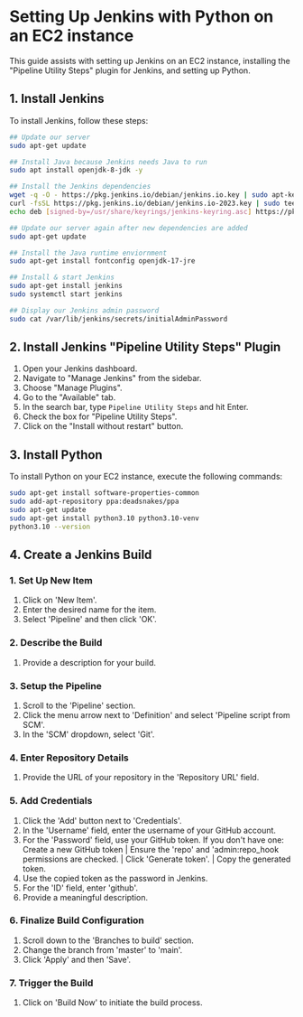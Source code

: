 # Setting Up Jenkins with Python on an EC2 instance

This guide assists with setting up Jenkins on an EC2 instance, installing the "Pipeline Utility Steps" plugin for Jenkins, and setting up Python.

## 1. Install Jenkins

To install Jenkins, follow these steps:

```bash
## Update our server
sudo apt-get update

## Install Java because Jenkins needs Java to run
sudo apt install openjdk-8-jdk -y

## Install the Jenkins dependencies
wget -q -O - https://pkg.jenkins.io/debian/jenkins.io.key | sudo apt-key add -
curl -fsSL https://pkg.jenkins.io/debian/jenkins.io-2023.key | sudo tee /usr/share/keyrings/jenkins-keyring.asc > /dev/null
echo deb [signed-by=/usr/share/keyrings/jenkins-keyring.asc] https://pkg.jenkins.io/debian binary/ | sudo tee /etc/apt/sources.list.d/jenkins.list > /dev/null

## Update our server again after new dependencies are added
sudo apt-get update

## Install the Java runtime enviornment
sudo apt-get install fontconfig openjdk-17-jre

## Install & start Jenkins
sudo apt-get install jenkins
sudo systemctl start jenkins

## Display our Jenkins admin password
sudo cat /var/lib/jenkins/secrets/initialAdminPassword
````

## 2. Install Jenkins "Pipeline Utility Steps" Plugin

1. Open your Jenkins dashboard.
2. Navigate to "Manage Jenkins" from the sidebar.
3. Choose "Manage Plugins".
4. Go to the "Available" tab.
5. In the search bar, type `Pipeline Utility Steps` and hit Enter.
6. Check the box for "Pipeline Utility Steps".
7. Click on the "Install without restart" button.

## 3. Install Python

To install Python on your EC2 instance, execute the following commands:

```bash
sudo apt-get install software-properties-common
sudo add-apt-repository ppa:deadsnakes/ppa
sudo apt-get update
sudo apt-get install python3.10 python3.10-venv
python3.10 --version
````


## 4. Create a Jenkins Build

### 1. **Set Up New Item**
1. Click on 'New Item'.
2. Enter the desired name for the item.
3. Select 'Pipeline' and then click 'OK'.

### 2. **Describe the Build**
1. Provide a description for your build.

### 3. **Setup the Pipeline**
1. Scroll to the 'Pipeline' section.
2. Click the menu arrow next to 'Definition' and select 'Pipeline script from SCM'.
3. In the 'SCM' dropdown, select 'Git'.

### 4. **Enter Repository Details**
1. Provide the URL of your repository in the 'Repository URL' field.

### 5. **Add Credentials**
1. Click the 'Add' button next to 'Credentials'.
2. In the 'Username' field, enter the username of your GitHub account.
3. For the 'Password' field, use your GitHub token. If you don't have one:
    Create a new GitHub token | Ensure the 'repo' and 'admin:repo_hook permissions are checked. | Click 'Generate token'. | Copy the generated token.
4. Use the copied token as the password in Jenkins.
5. For the 'ID' field, enter 'github'.
6. Provide a meaningful description.

### 6. **Finalize Build Configuration**
1. Scroll down to the 'Branches to build' section.
2. Change the branch from 'master' to 'main'.
3. Click 'Apply' and then 'Save'.

### 7. **Trigger the Build**
1. Click on 'Build Now' to initiate the build process.
